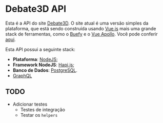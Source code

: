 # Debate3D API

Esta é a API do site [Debate3D](https://debate3d.com.br/). O site atual é uma versão simples da plataforma, que está sendo construída usando [Vue.js](https://vuejs.org/) mais uma grande stack de ferramentas, como o [Buefy](https://buefy.github.io/) e o [Vue Apollo](https://github.com/Akryum/vue-apollo). Você pode conferir [aqui](https://github.com/emanuelgsouza/debate3d-site).

Esta API possui a seguinte stack:

+ **Plataforma**: [NodeJS](https://nodejs.org);
+ **Framework NodeJS**: [Hapi.js](https://hapijs.com/);
+ **Banco de Dados**: [PostgreSQL](https://www.postgresql.org/).
+ [GraphQL](http://graphql.org/)

## TODO

+ Adicionar testes
  + Testes de integração
  + Testar os `helpers`
